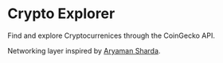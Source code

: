 # Crypto Explorer

Find and explore Cryptocurrenices through the CoinGecko API. 

Networking layer inspired by [Aryaman Sharda](https://www.youtube.com/c/AryamanSharda/featured).
